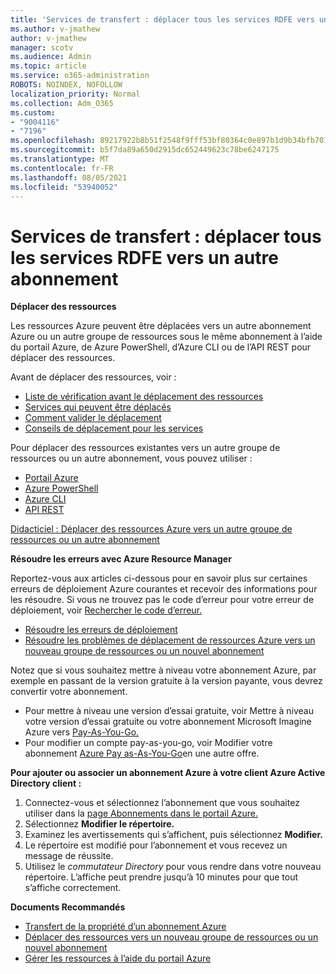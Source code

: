 ```yaml
---
title: 'Services de transfert : déplacer tous les services RDFE vers un autre abonnement'
ms.author: v-jmathew
author: v-jmathew
manager: scotv
ms.audience: Admin
ms.topic: article
ms.service: o365-administration
ROBOTS: NOINDEX, NOFOLLOW
localization_priority: Normal
ms.collection: Adm_O365
ms.custom:
- "9004116"
- "7196"
ms.openlocfilehash: 89217922b8b51f2548f9fff53bf80364c0e897b1d9b34bfb7016f0b0f197cf17
ms.sourcegitcommit: b5f7da89a650d2915dc652449623c78be6247175
ms.translationtype: MT
ms.contentlocale: fr-FR
ms.lasthandoff: 08/05/2021
ms.locfileid: "53940052"
---
```

# <a name="transfer-services---move-all-rdfe-services-to-another-subscription"></a>Services de transfert : déplacer tous les services RDFE vers un autre abonnement

**Déplacer des ressources**

Les ressources Azure peuvent être déplacées vers un autre abonnement Azure ou un autre groupe de ressources sous le même abonnement à l’aide du portail Azure, de Azure PowerShell, d’Azure CLI ou de l’API REST pour déplacer des ressources.

Avant de déplacer des ressources, voir :

- [Liste de vérification avant le déplacement des ressources](https://docs.microsoft.com/azure/azure-resource-manager/resource-group-move-resources?WT.mc_id=Portal-Microsoft_Azure_Support#checklist-before-moving-resources)
- [Services qui peuvent être déplacés](https://docs.microsoft.com/azure/azure-resource-manager/move-support-resources?WT.mc_id=Portal-Microsoft_Azure_Support)
- [Comment valider le déplacement](https://docs.microsoft.com/azure/azure-resource-manager/resource-group-move-resources?WT.mc_id=Portal-Microsoft_Azure_Support#validate-move)
- [Conseils de déplacement pour les services](https://docs.microsoft.com/azure/azure-resource-manager/move-limitations/app-service-move-limitations?WT.mc_id=Portal-Microsoft_Azure_Support)

Pour déplacer des ressources existantes vers un autre groupe de ressources ou un autre abonnement, vous pouvez utiliser :

- [<mrk mtype="seg" mid="167">Portail Azure</mrk>](https://docs.microsoft.com/azure/azure-resource-manager/resource-group-move-resources?WT.mc_id=Portal-Microsoft_Azure_Support#use-the-portal)
- [Azure PowerShell](https://docs.microsoft.com/azure/azure-resource-manager/resource-group-move-resources?WT.mc_id=Portal-Microsoft_Azure_Support#use-azure-powershell)
- [Azure CLI](https://docs.microsoft.com/azure/azure-resource-manager/resource-group-move-resources?WT.mc_id=Portal-Microsoft_Azure_Support#use-azure-cli)
- [API REST](https://docs.microsoft.com/azure/azure-resource-manager/resource-group-move-resources?WT.mc_id=Portal-Microsoft_Azure_Support#use-rest-api)

[Didacticiel : Déplacer des ressources Azure vers un autre groupe de ressources ou un autre abonnement](https://docs.microsoft.com/azure/azure-resource-manager/resource-manager-tutorial-move-resources)

**Résoudre les erreurs avec Azure Resource Manager**

Reportez-vous aux articles ci-dessous pour en savoir plus sur certaines erreurs de déploiement Azure courantes et recevoir des informations pour les résoudre. Si vous ne trouvez pas le code d’erreur pour votre erreur de déploiement, voir [Rechercher le code d’erreur.](https://docs.microsoft.com/azure/azure-resource-manager/resource-manager-common-deployment-errors?WT.mc_id=Portal-Microsoft_Azure_Support#find-error-code)

- [Résoudre les erreurs de déploiement](https://docs.microsoft.com/azure/azure-resource-manager/resource-manager-common-deployment-errors)
- [Résoudre les problèmes de déplacement de ressources Azure vers un nouveau groupe de ressources ou un nouvel abonnement](https://docs.microsoft.com/azure/azure-resource-manager/troubleshoot-move)

Notez que si vous souhaitez mettre à niveau votre abonnement Azure, par exemple en passant de la version gratuite à la version payante, vous devrez convertir votre abonnement.

- Pour mettre à niveau une version d’essai gratuite, voir Mettre à niveau votre version d’essai gratuite ou votre abonnement Microsoft Imagine Azure vers [Pay-As-You-Go.](https://docs.microsoft.com/azure/billing/billing-upgrade-azure-subscription)
- Pour modifier un compte pay-as-you-go, voir Modifier votre abonnement [Azure Pay as-As-You-Go](https://docs.microsoft.com/azure/billing/billing-how-to-switch-azure-offer)en une autre offre.

**Pour ajouter ou associer un abonnement Azure à votre client Azure Active Directory client :**

1. Connectez-vous et sélectionnez l’abonnement que vous souhaitez utiliser dans la [page Abonnements dans le portail Azure.](https://portal.azure.com/#blade/Microsoft_Azure_Billing/SubscriptionsBlade)
2. Sélectionnez **Modifier le répertoire.**
3. Examinez les avertissements qui s’affichent, puis sélectionnez **Modifier.**
4. Le répertoire est modifié pour l’abonnement et vous recevez un message de réussite.
5. Utilisez le *commutateur Directory* pour vous rendre dans votre nouveau répertoire. L’affiche peut prendre jusqu’à 10 minutes pour que tout s’affiche correctement.

**Documents Recommandés**

- [Transfert de la propriété d’un abonnement Azure](https://docs.microsoft.com/azure/billing-subscription-transfer)
- [Déplacer des ressources vers un nouveau groupe de ressources ou un nouvel abonnement](https://docs.microsoft.com/azure/azure-resource-manager/resource-group-move-resources)
- [Gérer les ressources à l’aide du portail Azure](https://docs.microsoft.com/azure/azure-resource-manager/resource-group-portal)
